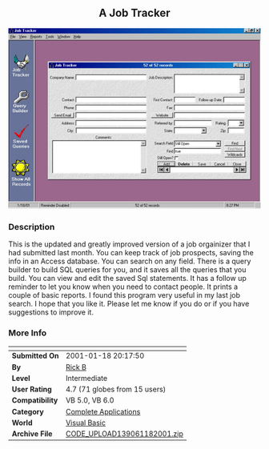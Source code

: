 ﻿<div align="center">

## A Job Tracker

<img src="PIC20011182147508422.JPG">
</div>

### Description

This is the updated and greatly improved version of a job orgainizer that I had submitted last month. You can keep track of job prospects, saving the info in an Access database. You can search on any field. There is a query builder to build SQL queries for you, and it saves all the queries that you build. You can view and edit the saved Sql statements. It has a follow up reminder to let you know when you need to contact people. It prints a couple of basic reports. I found this program very useful in my last job search. I hope that you like it. Please let me know if you do or if you have suggestions to improve it.
 
### More Info
 


<span>             |<span>
---                |---
**Submitted On**   |2001-01-18 20:17:50
**By**             |[Rick B](https://github.com/Planet-Source-Code/PSCIndex/blob/master/ByAuthor/rick-b.md)
**Level**          |Intermediate
**User Rating**    |4.7 (71 globes from 15 users)
**Compatibility**  |VB 5\.0, VB 6\.0
**Category**       |[Complete Applications](https://github.com/Planet-Source-Code/PSCIndex/blob/master/ByCategory/complete-applications__1-27.md)
**World**          |[Visual Basic](https://github.com/Planet-Source-Code/PSCIndex/blob/master/ByWorld/visual-basic.md)
**Archive File**   |[CODE\_UPLOAD139061182001\.zip](https://github.com/Planet-Source-Code/rick-b-a-job-tracker__1-14523/archive/master.zip)








